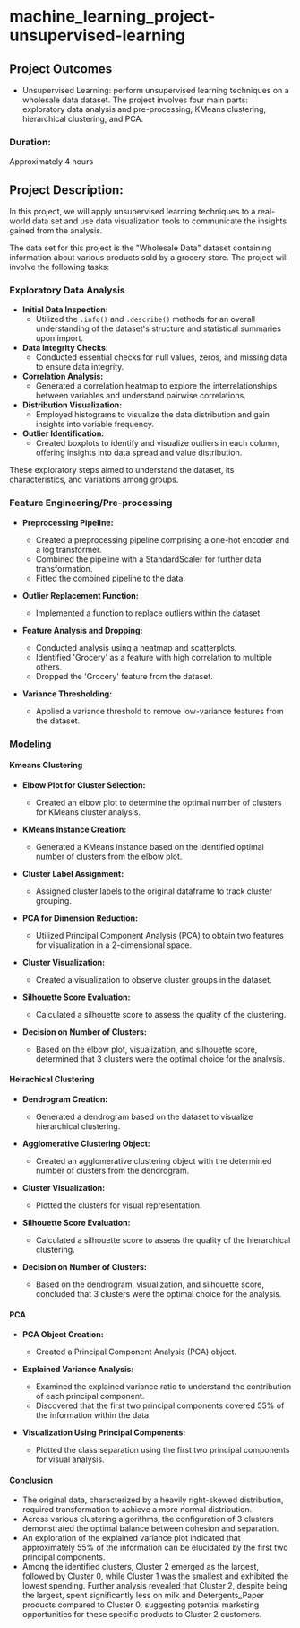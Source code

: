 # machine_learning_project-unsupervised-learning

## Project Outcomes
- Unsupervised Learning: perform unsupervised learning techniques on a wholesale data dataset. The project involves four main parts: exploratory data analysis and pre-processing, KMeans clustering, hierarchical clustering, and PCA.
### Duration:
Approximately 4 hours
## Project Description:
In this project, we will apply unsupervised learning techniques to a real-world data set and use data visualization tools to communicate the insights gained from the analysis.

The data set for this project is the "Wholesale Data" dataset containing information about various products sold by a grocery store.
The project will involve the following tasks:

### Exploratory Data Analysis

- **Initial Data Inspection:**
  - Utilized the `.info()` and `.describe()` methods for an overall understanding of the dataset's structure and statistical summaries upon import.
- **Data Integrity Checks:**
  - Conducted essential checks for null values, zeros, and missing data to ensure data integrity.
- **Correlation Analysis:**
  - Generated a correlation heatmap to explore the interrelationships between variables and understand pairwise correlations.
- **Distribution Visualization:**
  - Employed histograms to visualize the data distribution and gain insights into variable frequency.
- **Outlier Identification:**
  - Created boxplots to identify and visualize outliers in each column, offering insights into data spread and value distribution.
  
These exploratory steps aimed to understand the dataset, its characteristics, and variations among groups.

### Feature Engineering/Pre-processing

- **Preprocessing Pipeline:**
  - Created a preprocessing pipeline comprising a one-hot encoder and a log transformer.
  - Combined the pipeline with a StandardScaler for further data transformation.
  - Fitted the combined pipeline to the data.

- **Outlier Replacement Function:**
  - Implemented a function to replace outliers within the dataset.

- **Feature Analysis and Dropping:**
  - Conducted analysis using a heatmap and scatterplots.
  - Identified 'Grocery' as a feature with high correlation to multiple others.
  - Dropped the 'Grocery' feature from the dataset.

- **Variance Thresholding:**
  - Applied a variance threshold to remove low-variance features from the dataset.
  
### Modeling

#### Kmeans Clustering

- **Elbow Plot for Cluster Selection:**
  - Created an elbow plot to determine the optimal number of clusters for KMeans cluster analysis.

- **KMeans Instance Creation:**
  - Generated a KMeans instance based on the identified optimal number of clusters from the elbow plot.

- **Cluster Label Assignment:**
  - Assigned cluster labels to the original dataframe to track cluster grouping.

- **PCA for Dimension Reduction:**
  - Utilized Principal Component Analysis (PCA) to obtain two features for visualization in a 2-dimensional space.

- **Cluster Visualization:**
  - Created a visualization to observe cluster groups in the dataset.

- **Silhouette Score Evaluation:**
  - Calculated a silhouette score to assess the quality of the clustering.

- **Decision on Number of Clusters:**
  - Based on the elbow plot, visualization, and silhouette score, determined that 3 clusters were the optimal choice for the analysis.

#### Heirachical Clustering

- **Dendrogram Creation:**
  - Generated a dendrogram based on the dataset to visualize hierarchical clustering.

- **Agglomerative Clustering Object:**
  - Created an agglomerative clustering object with the determined number of clusters from the dendrogram.

- **Cluster Visualization:**
  - Plotted the clusters for visual representation.

- **Silhouette Score Evaluation:**
  - Calculated a silhouette score to assess the quality of the hierarchical clustering.

- **Decision on Number of Clusters:**
  - Based on the dendrogram, visualization, and silhouette score, concluded that 3 clusters were the optimal choice for the analysis.

#### PCA

- **PCA Object Creation:**
  - Created a Principal Component Analysis (PCA) object.

- **Explained Variance Analysis:**
  - Examined the explained variance ratio to understand the contribution of each principal component.
  - Discovered that the first two principal components covered 55% of the information within the data.

- **Visualization Using Principal Components:**
  - Plotted the class separation using the first two principal components for visual analysis.

#### Conclusion

- The original data, characterized by a heavily right-skewed distribution, required transformation to achieve a more normal distribution.
- Across various clustering algorithms, the configuration of 3 clusters demonstrated the optimal balance between cohesion and separation.
- An exploration of the explained variance plot indicated that approximately 55% of the information can be elucidated by the first two principal components.
- Among the identified clusters, Cluster 2 emerged as the largest, followed by Cluster 0, while Cluster 1 was the smallest and exhibited the lowest spending. Further analysis revealed that Cluster 2, despite being the largest, spent significantly less on milk and Detergents_Paper products compared to Cluster 0, suggesting potential marketing opportunities for these specific products to Cluster 2 customers.